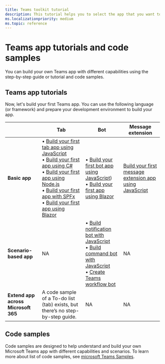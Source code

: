 ```yaml
---
title: Teams toolkit tutorial
description: This tutorial helps you to select the app that you want to build. 
ms.localizationpriority: medium
ms.topic: reference
---
```

# Teams app tutorials and code samples

You can build your own Teams app with different capabilities using the step-by-step guide or tutorial and code samples.

## Teams app tutorials

Now, let's build your first Teams app. You can use the following language (or framework) and prepare your development environment to build your app.

| &nbsp; | **Tab** | **Bot** | **Message extension** |
| --- | --- | --- | --- |
| **Basic app** | • [Build your first tab app using JavaScript](../sbs-gs-javascript.yml) <br> •  [Build your first app using C#](../sbs-gs-csharp.yml) <br> • [Build your first app using Node.js](../sbs-gs-nodejs.yml) <br> • [Build your first app with SPFx](../sbs-gs-spfx.yml) <br> • [Build your first app using Blazor](../sbs-gs-blazorupdate.yml) | • [Build your first bot app using JavaScript](../sbs-gs-bot.yml)) <br> • [Build your first app using Blazor](../sbs-gs-blazorupdate.yml) | [Build your first message extension app using JavaScript](../sbs-gs-msgext.yml)|
| **Scenario-based app** | NA | • [Build notification bot with JavaScript](../sbs-gs-notificationbot.yml) <br> • [Build command bot with JavaScript](../sbs-gs-commandbot.yml) <br> • [Create Teams workflow bot](../sbs-gs-workflow-bot.yml) | NA |
| **Extend app across Microsoft 365** | A code sample of a To-do list (tab) exists, but there’s no step-by-step guide. | NA| NA|

## Code samples

Code samples are designed to help understand and build your own Microsoft Teams app with different capabilities and scenarios. To learn more about list of code samples, see [microsoft Teams Samples](https://github.com/OfficeDev/Microsoft-Teams-Samples).
